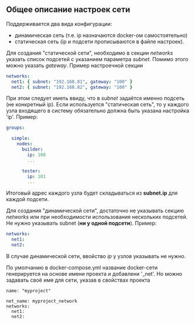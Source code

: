 Общее описание настроек сети
----------------------------
Поддерживается два вида конфигурации:
- динамическая сеть (т.е. ip назначаются docker-ом самостоятельно)
- статическая сеть (ip и подсети прописываются в файле настроек).

Для создания "статической сети", необходимо в секции *networks* указать
список подсетей с указанием параметра *subnet*. Помимо этого можно указать *gateway*.
Пример настроечной секции

```yaml
networks:
  net1: { subnet: "192.168.81", gateway: "100" }
  net2: { subnet: "192.168.82", gateway: "100" }
```

При этом следует иметь ввиду, что в *subnet* задаётся именно подсеть (не конкретный ip).
Если используется "статическая сеть", то у каждого узла входящего в систему обязательно
должна быть указана настройка 'ip'.
Пример:

```yaml
groups:

  simple: 
    nodes:
      builder:
        ip: 100
        ...

      tester:
        ip: 101
        ...
```

Итоговый адрес каждого узла будет складываться из **subnet.ip** для каждой подсети.

Для создания "динамической сети", достаточно не указывать секцию *networks* или 
при необходимости использования нескольких подсетей. 
Не нужно указывать subnet (**ни у одной подсети**).
Пример:

```yaml
networks:
  net1:
  net2:
```

В случае динамической сети, ввойство *ip* у узлов указывать не нужно.

По умолчанию в docker-compose.yml название docker-сети генерируется на основе имени проекта и добавлени '_net'.
Но можно задавать своё имя для сети, указав в свойствах проекта
```
name: "myproject"

net_name: myproject_network
networks:
  net1:
  net2:
```